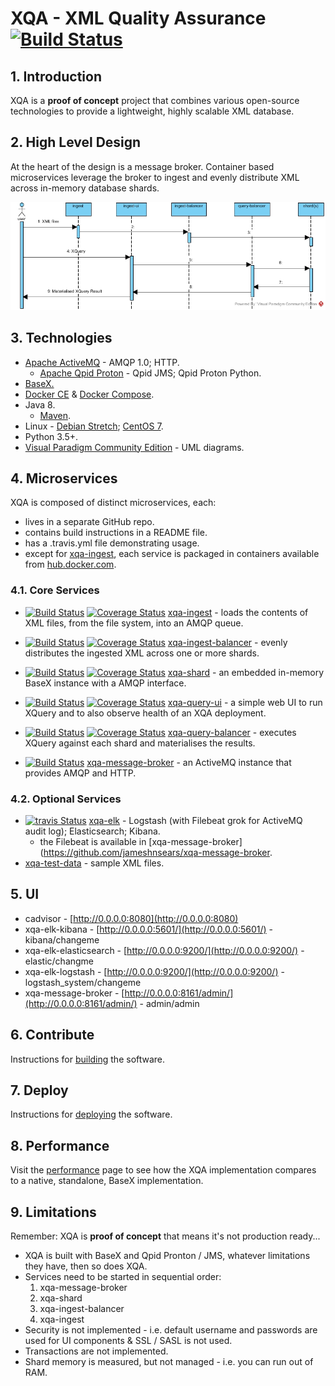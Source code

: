 # XQA - XML Quality Assurance [![Build Status](https://travis-ci.org/jameshnsears/xqa-documentation.svg?branch=master)](https://travis-ci.org/jameshnsears/xqa-documentation)

## 1. Introduction
XQA is a **proof of concept** project that combines various open-source technologies to provide a lightweight, highly scalable XML database.

## 2. High Level Design
At the heart of the design is a message broker. Container based microservices leverage the broker to ingest and evenly distribute XML across in-memory database shards.

![High Level Design](uml/high-level-design-sequence-diagram.jpg)

## 3. Technologies
* [Apache ActiveMQ](http://activemq.apache.org/) - AMQP 1.0; HTTP.
    * [Apache Qpid Proton](https://qpid.apache.org/proton/) - Qpid JMS; Qpid Proton Python.
* [BaseX.](http://basex.org/)
* [Docker CE](https://docs.docker.com/engine/) & [Docker Compose](https://docs.docker.com/compose/).
* Java 8.
    * [Maven](https://maven.apache.org/).
* Linux - [Debian Stretch](https://www.debian.org/releases/); [CentOS 7](https://wiki.centos.org/Download).
* Python 3.5+.
* [Visual Paradigm Community Edition](https://www.visual-paradigm.com/download/community.jsp) - UML diagrams.

## 4. Microservices
XQA is composed of distinct microservices, each:
* lives in a separate GitHub repo.
* contains build instructions in a README file.
* has a .travis.yml file demonstrating usage.
* except for [xqa-ingest](https://github.com/jameshnsears/xqa-ingest), each service is packaged in containers available from  [hub.docker.com](https://hub.docker.com/search/?isAutomated=0&isOfficial=0&page=1&pullCount=0&q=jameshnsears&starCount=0).

### 4.1. Core Services
* [![Build Status](https://travis-ci.org/jameshnsears/xqa-ingest.svg?branch=master)](https://travis-ci.org/jameshnsears/xqa-ingest) [![Coverage Status](https://coveralls.io/repos/github/jameshnsears/xqa-ingest/badge.svg?branch=master)](https://coveralls.io/github/jameshnsears/xqa-ingest?branch=master) [xqa-ingest](https://github.com/jameshnsears/xqa-ingest) - loads the contents of XML files, from the file system, into an AMQP queue.

* [![Build Status](https://travis-ci.org/jameshnsears/xqa-ingest-balancer.svg?branch=master)](https://travis-ci.org/jameshnsears/xqa-ingest-balancer) [![Coverage Status](https://coveralls.io/repos/github/jameshnsears/xqa-ingest-balancer/badge.svg?branch=master)](https://coveralls.io/github/jameshnsears/xqa-ingest-balancer?branch=master) [xqa-ingest-balancer](https://github.com/jameshnsears/xqa-ingest-balancer) - evenly distributes the ingested XML across one or more shards.

* [![Build Status](https://travis-ci.org/jameshnsears/xqa-shard.svg?branch=master)](https://travis-ci.org/jameshnsears/xqa-shard) [![Coverage Status](https://coveralls.io/repos/github/jameshnsears/xqa-shard/badge.svg?branch=master)](https://coveralls.io/github/jameshnsears/xqa-shard?branch=master) [xqa-shard](https://github.com/jameshnsears/xqa-shard) - an embedded in-memory BaseX instance with a AMQP interface.

* [![Build Status](https://travis-ci.org/jameshnsears/xqa-query-ui.svg?branch=master)](https://travis-ci.org/jameshnsears/xqa-query-ui) [![Coverage Status](https://coveralls.io/repos/github/jameshnsears/xqa-query-ui/badge.svg?branch=master)](https://coveralls.io/github/jameshnsears/xqa-query-ui?branch=master) [xqa-query-ui](https://github.com/jameshnsears/xqa-query-ui) - a simple web UI to run XQuery and to also observe health of an XQA deployment.

* [![Build Status](https://travis-ci.org/jameshnsears/xqa-query-balancer.svg?branch=master)](https://travis-ci.org/jameshnsears/xqa-query-balancer) [![Coverage Status](https://coveralls.io/repos/github/jameshnsears/xqa-query-balancer/badge.svg?branch=master)](https://coveralls.io/github/jameshnsears/xqa-query-balancer?branch=master) [xqa-query-balancer](https://github.com/jameshnsears/xqa-query-balancer) - executes XQuery against each shard and materialises the results.

* [![Build Status](https://travis-ci.org/jameshnsears/xqa-message-broker.svg?branch=master)](https://travis-ci.org/jameshnsears/xqa-message-broker) [xqa-message-broker](https://github.com/jameshnsears/xqa-message-broker) - an ActiveMQ instance that provides AMQP and HTTP.

### 4.2. Optional Services
* [![travis Status](https://travis-ci.org/jameshnsears/xqa-elk.svg?branch=master)](https://travis-ci.org/jameshnsears/xqa-elk) [xqa-elk](https://github.com/jameshnsears/xqa-elk) - Logstash (with Filebeat grok for ActiveMQ audit log); Elasticsearch; Kibana.
    * the Filebeat is available in [xqa-message-broker](https://github.com/jameshnsears/xqa-message-broker.
* [xqa-test-data](https://github.com/jameshnsears/xqa-test-data) - sample XML files.

## 5. UI
* cadvisor - [http://0.0.0.0:8080](http://0.0.0.0:8080)
* xqa-elk-kibana - [http://0.0.0.0:5601/](http://0.0.0.0:5601/) - kibana/changeme
* xqa-elk-elasticsearch - [http://0.0.0.0:9200/](http://0.0.0.0:9200/) - elastic/changme
* xqa-elk-logstash - [http://0.0.0.0:9200/](http://0.0.0.0:9200/) - logstash_system/changeme
* xqa-message-broker - [http://0.0.0.0:8161/admin/](http://0.0.0.0:8161/admin/) - admin/admin

## 6. Contribute
Instructions for [building](building.md) the software.

## 7. Deploy
Instructions for [deploying](deploying.md) the software.

## 8. Performance
Visit the [performance](performance.md) page to see how the XQA implementation compares to a native, standalone, BaseX implementation.

## 9. Limitations
Remember: XQA is **proof of concept** that means it's not production ready...
* XQA is built with BaseX and Qpid Pronton / JMS, whatever limitations they have, then so does XQA.
* Services need to be started in sequential order:
    1. xqa-message-broker
    2. xqa-shard
    3. xqa-ingest-balancer
    4. xqa-ingest
* Security is not implemented - i.e. default username and passwords are used for UI components & SSL / SASL is not used.
* Transactions are not implemented.
* Shard memory is measured, but not managed - i.e. you can run out of RAM.

